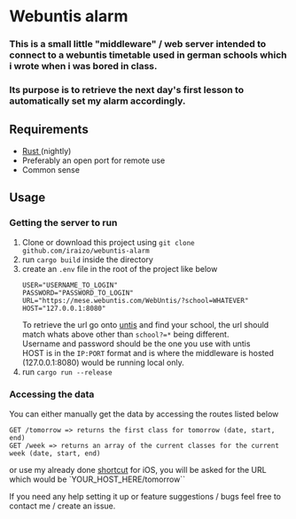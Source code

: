 # Webuntis alarm
### This is a small little "middleware" / web server intended to connect to a webuntis timetable used in german schools which i wrote when i was bored in class.
### Its purpose is to retrieve the next day's first lesson to automatically set my alarm accordingly.


## Requirements
- [Rust ](https://rustup.rs/)(nightly)
- Preferably an open port for remote use
- Common sense

## Usage
### Getting the server  to run
1. Clone or download this project using `git clone github.com/iraizo/webuntis-alarm`
2. run `cargo build` inside the directory 
3. create an `.env` file in the root of the project like below
    ```env
    USER="USERNAME_TO_LOGIN"
    PASSWORD="PASSWORD_TO_LOGIN"
    URL="https://mese.webuntis.com/WebUntis/?school=WHATEVER"
    HOST="127.0.0.1:8080"
    ```
    To retrieve the url go onto [untis](https://mese.webuntis.com) and find your school, the url should match whats above other than `school?=*` being different.  
    Username and password should be the one you use with untis  
    HOST is in the `IP:PORT` format and is where the middleware is hosted (127.0.0.1:8080) would be running local only.  
4. run `cargo run --release`
### Accessing the data
You can either manually get the data by accessing the routes listed below
```
GET /tomorrow => returns the first class for tomorrow (date, start, end)
GET /week => returns an array of the current classes for the current week (date, start, end)
```
or use my already done [shortcut](https://www.icloud.com/shortcuts/ac52b16cc96645d18792fc4b738ad604) for iOS, you will be asked for the URL which would be `YOUR_HOST_HERE/tomorrow``

If you need any help setting it up or feature suggestions / bugs feel free to contact me / create an issue.